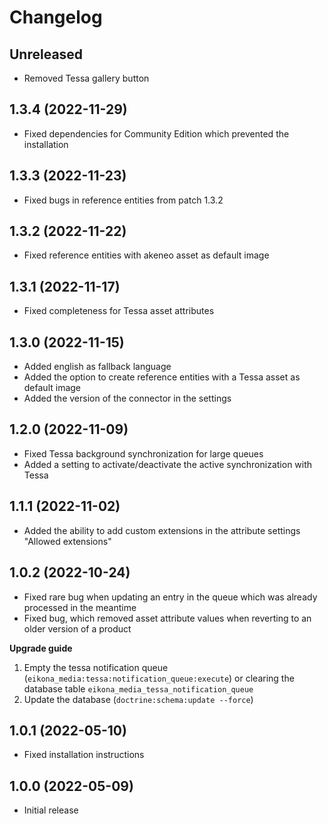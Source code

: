 # Changelog

## Unreleased
* Removed Tessa gallery button

## 1.3.4 (2022-11-29)
* Fixed dependencies for Community Edition which prevented the installation

## 1.3.3 (2022-11-23)
* Fixed bugs in reference entities from patch 1.3.2

## 1.3.2 (2022-11-22)
* Fixed reference entities with akeneo asset as default image

## 1.3.1 (2022-11-17)
* Fixed completeness for Tessa asset attributes

## 1.3.0 (2022-11-15)
* Added english as fallback language
* Added the option to create reference entities with a Tessa asset as default image
* Added the version of the connector in the settings

## 1.2.0 (2022-11-09)
* Fixed Tessa background synchronization for large queues
* Added a setting to activate/deactivate the active synchronization with Tessa

## 1.1.1 (2022-11-02)
* Added the ability to add custom extensions in the attribute settings "Allowed extensions"

## 1.0.2 (2022-10-24)
* Fixed rare bug when updating an entry in the queue which was already processed in the meantime
* Fixed bug, which removed asset attribute values when reverting to an older version of a product

__Upgrade guide__
1) Empty the tessa notification queue (`eikona_media:tessa:notification_queue:execute`) or clearing the database table `eikona_media_tessa_notification_queue`
2) Update the database (`doctrine:schema:update --force`)

## 1.0.1 (2022-05-10)
* Fixed installation instructions

## 1.0.0 (2022-05-09)
* Initial release
